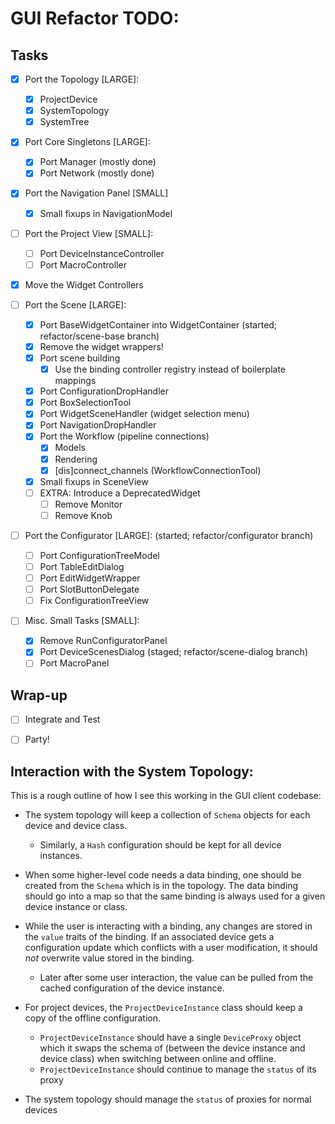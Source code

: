 GUI Refactor TODO:
==================

Tasks
-----

- [X] Port the Topology [LARGE]:
    - [X] ProjectDevice
    - [X] SystemTopology
    - [X] SystemTree

- [X] Port Core Singletons [LARGE]:
    - [X] Port Manager (mostly done)
    - [X] Port Network (mostly done)

- [X] Port the Navigation Panel [SMALL]
    - [X] Small fixups in NavigationModel

- [ ] Port the Project View [SMALL]:
    - [ ] Port DeviceInstanceController
    - [ ] Port MacroController

- [X] Move the Widget Controllers

- [ ] Port the Scene [LARGE]:
    - [X] Port BaseWidgetContainer into WidgetContainer (started; refactor/scene-base branch)
    - [X] Remove the widget wrappers!
    - [X] Port scene building
        - [X] Use the binding controller registry instead of boilerplate mappings
    - [X] Port ConfigurationDropHandler
    - [X] Port BoxSelectionTool
    - [X] Port WidgetSceneHandler (widget selection menu)
    - [X] Port NavigationDropHandler
    - [X] Port the Workflow (pipeline connections)
        - [X] Models
        - [X] Rendering
        - [X] [dis]connect_channels (WorkflowConnectionTool)
    - [X] Small fixups in SceneView
    - [ ] EXTRA: Introduce a DeprecatedWidget
        - [ ] Remove Monitor
        - [ ] Remove Knob

- [ ] Port the Configurator [LARGE]: (started; refactor/configurator branch)
    - [ ] Port ConfigurationTreeModel
    - [ ] Port TableEditDialog
    - [ ] Port EditWidgetWrapper
    - [ ] Port SlotButtonDelegate
    - [ ] Fix ConfigurationTreeView

- [ ] Misc. Small Tasks [SMALL]:
    - [X] Remove RunConfiguratorPanel
    - [X] Port DeviceScenesDialog (staged; refactor/scene-dialog branch)
    - [ ] Port MacroPanel

Wrap-up
-------

- [ ] Integrate and Test
- [ ] Party!


Interaction with the System Topology:
-------------------------------------

This is a rough outline of how I see this working in the GUI client codebase:

* The system topology will keep a collection of `Schema` objects for each
  device and device class.

  - Similarly, a `Hash` configuration should be kept for all device instances.

* When some higher-level code needs a data binding, one should be created from
  the `Schema` which is in the topology. The data binding should go into a map
  so that the same binding is always used for a given device instance or class.
* While the user is interacting with a binding, any changes are stored in the
  `value` traits of the binding. If an associated device gets a configuration
  update which conflicts with a user modification, it should _not_ overwrite
  value stored in the binding.

  - Later after some user interaction, the value can be pulled from the cached
    configuration of the device instance.

* For project devices, the `ProjectDeviceInstance` class should keep a copy of
  the offline configuration.

  - `ProjectDeviceInstance` should have a single `DeviceProxy` object which it
    swaps the schema of (between the device instance and device class) when
    switching between online and offline.
  - `ProjectDeviceInstance` should continue to manage the `status` of its proxy

* The system topology should manage the `status` of proxies for normal devices
